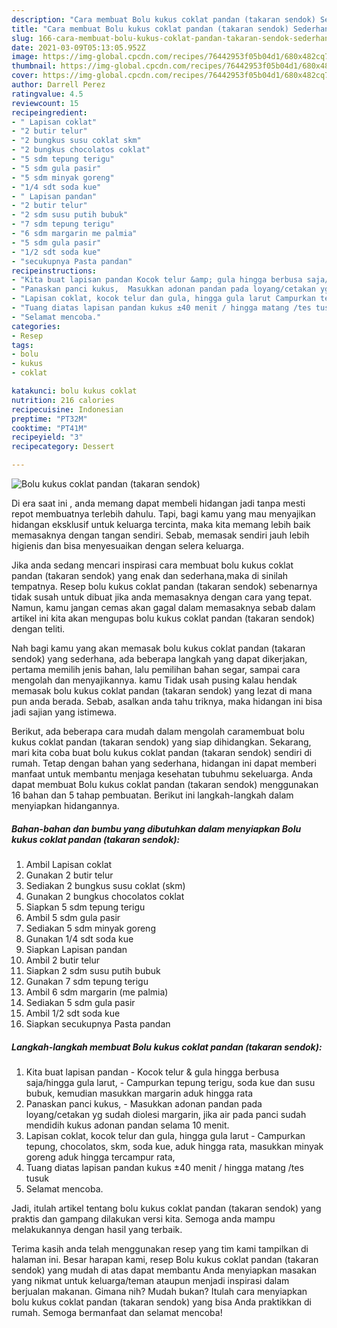 ```yaml
---
description: "Cara membuat Bolu kukus coklat pandan (takaran sendok) Sederhana dan Mudah Dibuat"
title: "Cara membuat Bolu kukus coklat pandan (takaran sendok) Sederhana dan Mudah Dibuat"
slug: 166-cara-membuat-bolu-kukus-coklat-pandan-takaran-sendok-sederhana-dan-mudah-dibuat
date: 2021-03-09T05:13:05.952Z
image: https://img-global.cpcdn.com/recipes/76442953f05b04d1/680x482cq70/bolu-kukus-coklat-pandan-takaran-sendok-foto-resep-utama.jpg
thumbnail: https://img-global.cpcdn.com/recipes/76442953f05b04d1/680x482cq70/bolu-kukus-coklat-pandan-takaran-sendok-foto-resep-utama.jpg
cover: https://img-global.cpcdn.com/recipes/76442953f05b04d1/680x482cq70/bolu-kukus-coklat-pandan-takaran-sendok-foto-resep-utama.jpg
author: Darrell Perez
ratingvalue: 4.5
reviewcount: 15
recipeingredient:
- " Lapisan coklat"
- "2 butir telur"
- "2 bungkus susu coklat skm"
- "2 bungkus chocolatos coklat"
- "5 sdm tepung terigu"
- "5 sdm gula pasir"
- "5 sdm minyak goreng"
- "1/4 sdt soda kue"
- " Lapisan pandan"
- "2 butir telur"
- "2 sdm susu putih bubuk"
- "7 sdm tepung terigu"
- "6 sdm margarin me palmia"
- "5 sdm gula pasir"
- "1/2 sdt soda kue"
- "secukupnya Pasta pandan"
recipeinstructions:
- "Kita buat lapisan pandan Kocok telur &amp; gula hingga berbusa saja/hingga gula larut,  Campurkan tepung terigu, soda kue dan susu bubuk, kemudian masukkan margarin aduk hingga rata"
- "Panaskan panci kukus,  Masukkan adonan pandan pada loyang/cetakan yg sudah diolesi margarin, jika air pada panci sudah mendidih kukus adonan pandan selama 10 menit."
- "Lapisan coklat, kocok telur dan gula, hingga gula larut Campurkan tepung, chocolatos, skm, soda kue, aduk hingga rata, masukkan minyak goreng aduk hingga tercampur rata,"
- "Tuang diatas lapisan pandan kukus ±40 menit / hingga matang /tes tusuk"
- "Selamat mencoba."
categories:
- Resep
tags:
- bolu
- kukus
- coklat

katakunci: bolu kukus coklat 
nutrition: 216 calories
recipecuisine: Indonesian
preptime: "PT32M"
cooktime: "PT41M"
recipeyield: "3"
recipecategory: Dessert

---
```



![Bolu kukus coklat pandan (takaran sendok)](https://img-global.cpcdn.com/recipes/76442953f05b04d1/680x482cq70/bolu-kukus-coklat-pandan-takaran-sendok-foto-resep-utama.jpg)

Di era  saat ini , anda memang dapat membeli hidangan jadi tanpa mesti repot membuatnya terlebih dahulu. Tapi, bagi kamu yang mau menyajikan hidangan eksklusif untuk keluarga tercinta, maka kita memang lebih baik memasaknya dengan tangan sendiri. Sebab, memasak sendiri jauh lebih higienis dan bisa menyesuaikan dengan selera keluarga.

Jika anda sedang mencari inspirasi cara membuat bolu kukus coklat pandan (takaran sendok) yang enak dan sederhana,maka di sinilah tempatnya. Resep bolu kukus coklat pandan (takaran sendok)  sebenarnya tidak susah untuk dibuat jika anda memasaknya dengan cara yang tepat. Namun, kamu jangan cemas akan gagal dalam memasaknya 
sebab dalam artikel ini kita akan mengupas bolu kukus coklat pandan (takaran sendok) dengan teliti.  



Nah bagi kamu yang akan memasak bolu kukus coklat pandan (takaran sendok) yang sederhana, ada beberapa langkah yang dapat dikerjakan, pertama memilih jenis bahan, lalu pemilihan bahan segar, sampai cara mengolah dan menyajikannya. kamu Tidak usah pusing kalau hendak memasak bolu kukus coklat pandan (takaran sendok) yang lezat di mana pun anda berada. Sebab, asalkan anda  tahu triknya, maka hidangan ini bisa jadi sajian yang istimewa.

Berikut, ada beberapa cara mudah dalam mengolah caramembuat bolu kukus coklat pandan (takaran sendok) yang siap dihidangkan. Sekarang, mari kita coba buat bolu kukus coklat pandan (takaran sendok) sendiri di rumah. Tetap dengan bahan yang sederhana, hidangan ini dapat memberi manfaat untuk membantu menjaga kesehatan tubuhmu sekeluarga. Anda dapat membuat Bolu kukus coklat pandan (takaran sendok) menggunakan 16 bahan dan 5 tahap pembuatan. Berikut ini langkah-langkah dalam menyiapkan hidangannya.

<!--inarticleads1-->

##### Bahan-bahan dan bumbu yang dibutuhkan dalam menyiapkan Bolu kukus coklat pandan (takaran sendok):

1. Ambil  Lapisan coklat
1. Gunakan 2 butir telur
1. Sediakan 2 bungkus susu coklat (skm)
1. Gunakan 2 bungkus chocolatos coklat
1. Siapkan 5 sdm tepung terigu
1. Ambil 5 sdm gula pasir
1. Sediakan 5 sdm minyak goreng
1. Gunakan 1/4 sdt soda kue
1. Siapkan  Lapisan pandan
1. Ambil 2 butir telur
1. Siapkan 2 sdm susu putih bubuk
1. Gunakan 7 sdm tepung terigu
1. Ambil 6 sdm margarin (me palmia)
1. Sediakan 5 sdm gula pasir
1. Ambil 1/2 sdt soda kue
1. Siapkan secukupnya Pasta pandan




<!--inarticleads2-->

##### Langkah-langkah membuat Bolu kukus coklat pandan (takaran sendok):

1. Kita buat lapisan pandan - Kocok telur &amp; gula hingga berbusa saja/hingga gula larut,  - Campurkan tepung terigu, soda kue dan susu bubuk, kemudian masukkan margarin aduk hingga rata
1. Panaskan panci kukus,  - Masukkan adonan pandan pada loyang/cetakan yg sudah diolesi margarin, jika air pada panci sudah mendidih kukus adonan pandan selama 10 menit.
1. Lapisan coklat, kocok telur dan gula, hingga gula larut - Campurkan tepung, chocolatos, skm, soda kue, aduk hingga rata, masukkan minyak goreng aduk hingga tercampur rata,
1. Tuang diatas lapisan pandan kukus ±40 menit / hingga matang /tes tusuk
1. Selamat mencoba.




Jadi, itulah artikel tentang  bolu kukus coklat pandan (takaran sendok)  yang praktis dan gampang dilakukan versi kita. Semoga anda mampu melakukannya dengan hasil yang terbaik. 

Terima kasih anda telah menggunakan resep yang tim kami tampilkan di halaman ini. Besar harapan kami, resep  Bolu kukus coklat pandan (takaran sendok) yang mudah di atas dapat membantu Anda menyiapkan masakan yang nikmat untuk keluarga/teman ataupun menjadi inspirasi dalam berjualan makanan. Gimana nih? Mudah bukan? Itulah cara menyiapkan bolu kukus coklat pandan (takaran sendok) yang bisa Anda praktikkan di rumah. Semoga bermanfaat dan selamat mencoba!

